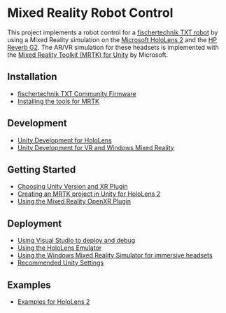 # Mixed Reality Robot Control

This project implements a robot control for a [fischertechnik TXT robot](https://www.fischertechnik.de/de/products/playing/robotics/522429-txt-controller) by using
a Mixed Reality simulation on the [Microsoft HoloLens 2](https://www.microsoft.com/en-us/hololens/buy) and the [HP Reverb G2](https://www.hp.com/us-en/vr/reverb-g2-vr-headset.html).
The AR/VR simulation for these headsets is implemented with the [Mixed Reality Toolkit (MRTK) for Unity](https://docs.microsoft.com/de-de/windows/mixed-reality/develop/unity/mrtk-getting-started) by Microsoft.

## Installation

* [fischertechnik TXT Community Firmware](https://cfw.ftcommunity.de/ftcommunity-TXT/de/)
* [Installing the tools for MRTK](https://docs.microsoft.com/de-de/windows/mixed-reality/develop/install-the-tools?tabs=unity)

## Development

* [Unity Development for HoloLens](https://docs.microsoft.com/de-de/windows/mixed-reality/develop/unity/unity-development-overview?tabs=arr%2Chl2)
* [Unity Development for VR and Windows Mixed Reality](https://docs.microsoft.com/de-de/windows/mixed-reality/develop/unity/unity-development-wmr-overview)

## Getting Started

* [Choosing Unity Version and XR Plugin](https://docs.microsoft.com/de-de/windows/mixed-reality/develop/unity/choosing-unity-version)
* [Creating an MRTK project in Unity for HoloLens 2](https://docs.microsoft.com/de-de/windows/mixed-reality/develop/unity/tutorials/mr-learning-base-02?tabs=openxr)
* [Using the Mixed Reality OpenXR Plugin](https://docs.microsoft.com/de-de/windows/mixed-reality/develop/unity/openxr-getting-started)

## Deployment

* [Using Visual Studio to deploy and debug](https://docs.microsoft.com/de-de/windows/mixed-reality/develop/platform-capabilities-and-apis/using-visual-studio?tabs=hl2)
* [Using the HoloLens Emulator](https://docs.microsoft.com/de-de/windows/mixed-reality/develop/platform-capabilities-and-apis/using-the-hololens-emulator)
* [Using the Windows Mixed Reality Simulator for immersive headsets](https://docs.microsoft.com/de-de/windows/mixed-reality/develop/platform-capabilities-and-apis/using-the-windows-mixed-reality-simulator)
* [Recommended Unity Settings](https://docs.microsoft.com/de-de/windows/mixed-reality/develop/unity/recommended-settings-for-unity)

## Examples

* [Examples for HoloLens 2](https://docs.microsoft.com/de-de/windows/mixed-reality/develop/features-and-samples?tabs=unity)
